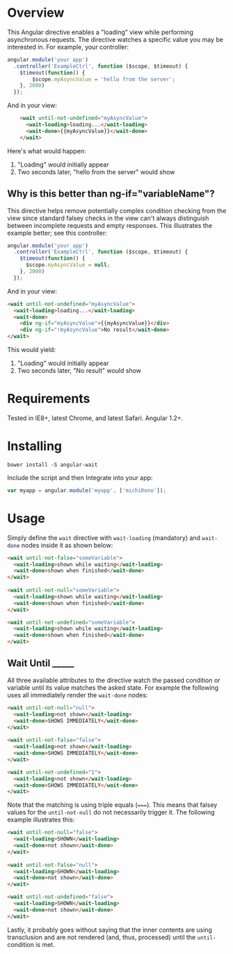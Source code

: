 # Overview

This Angular directive enables a "loading" view while performing asynchronous requests. The directive watches a specific value you may be 
interested in. For example, your controller:

```js
angular.module('your app')
  .controller('ExampleCtrl', function ($scope, $timeout) {
    $timeout(function() {
        $scope.myAsyncValue = 'hello from the server'; 
    }, 2000)
  });
```

And in your view:

```html
    <wait until-not-undefined="myAsyncValue">
      <wait-loading>loading...</wait-loading>
      <wait-done>{{myAsyncValue}}</wait-done>
    </wait>
```

Here's what would happen:

1. "Loading" would initially appear
2. Two seconds later, "hello from the server" would show

## Why is this better than ng-if="variableName"?

This directive helps remove potentially complex condition checking from the view since standard falsey checks in the view
can't always distinguish between incomplete requests and empty responses. This illustrates the example better; see this 
controller:

```js
angular.module('your app')
  .controller('ExampleCtrl', function ($scope, $timeout) {
    $timeout(function() {
      $scope.myAsyncValue = null; 
    }, 2000)
  });
```

And in your view:

```html
<wait until-not-undefined="myAsyncValue">
  <wait-loading>loading...</wait-loading>
  <wait-done>
    <div ng-if="myAsyncValue">{{myAsyncValue}}</div>
    <div ng-if="!myAsyncValue">No result</wait-done>
</wait>
```

This would yield:

1. "Loading" would initially appear
2. Two seconds later, "No result" would show

# Requirements

Tested in IE8+, latest Chrome, and latest Safari. Angular 1.2+. 

# Installing

```shell
bower install -S angular-wait
```

Include the script and then Integrate into your app:

```js
var myapp = angular.module('myapp', ['michiKono']);
```

# Usage

Simply define the `wait` directive with `wait-loading` (mandatory) and `wait-done` nodes inside it as shown below:

```html
<wait until-not-false="someVariable">
  <wait-loading>shown while waiting</wait-loading>
  <wait-done>shown when finished</wait-done>
</wait>
 
<wait until-not-null="someVariable">
  <wait-loading>shown while waiting</wait-loading>
  <wait-done>shown when finished</wait-done>
</wait>

<wait until-not-undefined="someVariable">
  <wait-loading>shown while waiting</wait-loading>
  <wait-done>shown when finished</wait-done>
</wait>
```

## Wait Until _____

All three available attributes to the directive watch the passed condition or variable until its value matches
the asked state. For example the following uses all immediately render the `wait-done` nodes:

```html
<wait until-not-null="null">
  <wait-loading>not shown</wait-loading>
  <wait-done>SHOWS IMMEDIATELY</wait-done>
</wait>
 
<wait until-not-false="false">
  <wait-loading>not shown</wait-loading>
  <wait-done>SHOWS IMMEDIATELY</wait-done>
</wait>

<wait until-not-undefined="1">
  <wait-loading>not shown</wait-loading>
  <wait-done>SHOWS IMMEDIATELY</wait-done>
</wait>
```
    
Note that the matching is using triple equals (`===`). This means that falsey values for the `until-not-null` do not 
necessarily trigger it. The following example illustrates this:

```html
<wait until-not-null="false">
  <wait-loading>SHOWN</wait-loading>
  <wait-done>not shown</wait-done>
</wait>
 
<wait until-not-false="null">
  <wait-loading>SHOWN</wait-loading>
  <wait-done>not shown</wait-done>
</wait>

<wait until-not-undefined="false">
  <wait-loading>SHOWN</wait-loading>
  <wait-done>not shown</wait-done>
</wait>
```
    
Lastly, it probably goes without saying that the inner contents are using transclusion and are not rendered (and, thus, processed) 
until the `until-` condition is met.